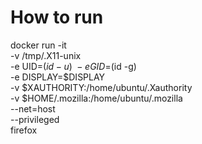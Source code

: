 # How to run

docker run -it \
           -v /tmp/.X11-unix \
           -e UID=$(id -u) \
           -e GID=$(id -g) \
           -e DISPLAY=$DISPLAY \
           -v $XAUTHORITY:/home/ubuntu/.Xauthority \
           -v $HOME/.mozilla:/home/ubuntu/.mozilla \
           --net=host \
           --privileged \
           firefox
